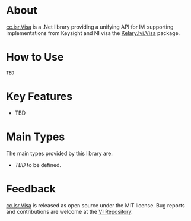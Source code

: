 # About

[cc.isr.Visa] is a .Net library providing a unifying API for IVI supporting implementations from Keysight and NI visa the [Kelary.Ivi.Visa] package.

# How to Use

```
TBD
```

# Key Features

* TBD

# Main Types

The main types provided by this library are:

* _TBD_ to be defined.

# Feedback

[cc.isr.Visa] is released as open source under the MIT license.
Bug reports and contributions are welcome at the [VI Repository].

[VI Repository]: https://www.github.com/atecoder/ds.vi.ivi
[cc.isr.Visa]: https://github.com/atecoder/dn.vi.ivi/src/visa
[Kelary.Ivi.Visa]: https://www.nuget.org/packages/Kelary.Ivi.Visa

